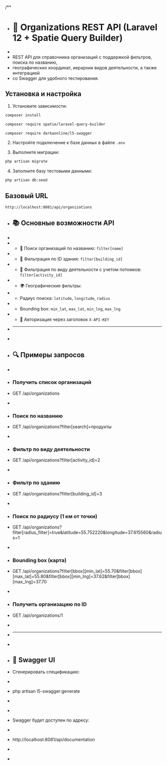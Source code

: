 /**
* # 📖 Organizations REST API (Laravel 12 + Spatie Query Builder)
*
* REST API для справочника организаций с поддержкой фильтров, поиска по названию,
* географических координат, иерархии видов деятельности, а также интеграцией
* со Swagger для удобного тестирования.
## Установка и настройка

1. Установите зависимости:
```bash
composer install 
``` 
```bash
composer require spatie/laravel-query-builder
``` 
```bash
composer require darkaonline/l5-swagger
``` 


2. Настройте подключение к базе данных в файле `.env`

3. Выполните миграции:
```bash
php artisan migrate
```

4. Заполните базу тестовыми данными:
```bash
php artisan db:seed
```

## Базовый URL
```
http://localhost:8081/api/organizations
```


* ## 📚 Основные возможности API
*
* - 🔎 Поиск организаций по названию: `filter[name]`
* - 🏢 Фильтрация по ID здания: `filter[building_id]`
* - 📂 Фильтрация по виду деятельности с учетом потомков: `filter[activity_id]`
* - 🌍 Географические фильтры:
*   - Радиус поиска: `latitude`, `longitude`, `radius`
*   - Bounding box: `min_lat`, `max_lat`, `min_lng`, `max_lng`
* - 🔑 Авторизация через заголовок `X-API-KEY`

* ---
*
* ## 🔍 Примеры запросов
*
* ### Получить список организаций
* GET /api/organizations
*
* ### Поиск по названию
* GET /api/organizations?filter[search]=продукты
*
* ### Фильтр по виду деятельности 
* GET /api/organizations?filter[activity_id]=2
*
* ### Фильтр по зданию
* GET /api/organizations?filter[building_id]=3
*
* ### Поиск по радиусу (1 км от точки)
* GET /api/organizations?filter[radius_filter]=true&latitude=55.752220&longitude=37.615560&radius=1
*
* ### Bounding box (карта)
* GET /api/organizations?filter[bbox][min_lat]=55.70&filter[bbox][max_lat]=55.80&filter[bbox][min_lng]=37.62&filter[bbox][max_lng]=37.70
*
* ### Получить организацию по ID
* GET /api/organizations/1
*
* ---
*
* ## 📖 Swagger UI
* Сгенерировать спецификацию:
* ```bash
* php artisan l5-swagger:generate
* ```
*
* Swagger будет доступен по адресу:
* ```
* http://localhost:8081/api/documentation
* ```
*
